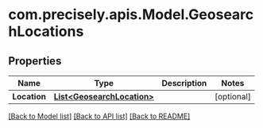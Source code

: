 # com.precisely.apis.Model.GeosearchLocations
## Properties

Name | Type | Description | Notes
------------ | ------------- | ------------- | -------------
**Location** | [**List&lt;GeosearchLocation&gt;**](GeosearchLocation.md) |  | [optional] 

[[Back to Model list]](../README.md#documentation-for-models) [[Back to API list]](../README.md#documentation-for-api-endpoints) [[Back to README]](../README.md)

